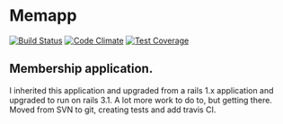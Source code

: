 # Memapp
[![Build Status](https://travis-ci.org/petercunning/memapp.svg?branch=rails4)](https://travis-ci.org/petercunning/memapp)
[![Code Climate](https://codeclimate.com/github/petercunning/memapp/badges/gpa.svg)](https://codeclimate.com/github/petercunning/memapp)
[![Test Coverage](https://codeclimate.com/github/petercunning/memapp/badges/coverage.svg)](https://codeclimate.com/github/petercunning/memapp)

## Membership application.
I inherited this application and upgraded from a rails 1.x application and upgraded to run on rails 3.1.
A lot more work to do to, but getting there.
Moved from SVN to git, creating tests and add travis CI.

